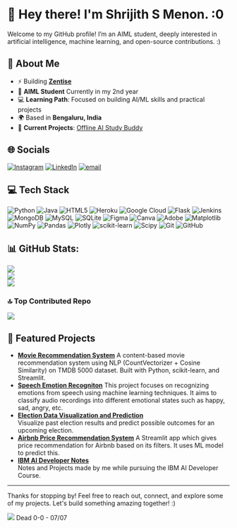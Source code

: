
# 👋 Hey there! I'm Shrijith S Menon. :0


Welcome to my GitHub profile! I’m an  AIML student, deeply interested in artificial intelligence, machine learning, and open-source contributions. :)
## 🌱 About Me
- ⚡ Building [**Zentise**](https://github.com/zentise)
- 🏫 **AIML Student** Currently in my 2nd year
- 💻 **Learning Path**: Focused on building AI/ML skills and practical projects
- 🌍 Based in **Bengaluru, India**
- 🚀 **Current Projects**: [Offline AI Study Buddy](https://github.com/Zentise/Offline-AI-Study-Buddy)

## 🌐 Socials
[![Instagram](https://img.shields.io/badge/Instagram-%23E4405F.svg?logo=Instagram&logoColor=white)](https://instagram.com/shr_jith) [![LinkedIn](https://img.shields.io/badge/LinkedIn-%230077B5.svg?logo=linkedin&logoColor=white)](https://linkedin.com/in/shrijithsm) [![email](https://img.shields.io/badge/Email-D14836?logo=gmail&logoColor=white)](mailto:shrijithsmenon@gmail.com) 

## 💻 Tech Stack
![Python](https://img.shields.io/badge/python-3670A0?style=for-the-badge&logo=python&logoColor=ffdd54) ![Java](https://img.shields.io/badge/java-%23ED8B00.svg?style=for-the-badge&logo=openjdk&logoColor=white) ![HTML5](https://img.shields.io/badge/html5-%23E34F26.svg?style=for-the-badge&logo=html5&logoColor=white) ![Heroku](https://img.shields.io/badge/heroku-%23430098.svg?style=for-the-badge&logo=heroku&logoColor=white) ![Google Cloud](https://img.shields.io/badge/GoogleCloud-%234285F4.svg?style=for-the-badge&logo=google-cloud&logoColor=white) ![Flask](https://img.shields.io/badge/flask-%23000.svg?style=for-the-badge&logo=flask&logoColor=white) ![Jenkins](https://img.shields.io/badge/jenkins-%232C5263.svg?style=for-the-badge&logo=jenkins&logoColor=white) ![MongoDB](https://img.shields.io/badge/MongoDB-%234ea94b.svg?style=for-the-badge&logo=mongodb&logoColor=white) ![MySQL](https://img.shields.io/badge/mysql-4479A1.svg?style=for-the-badge&logo=mysql&logoColor=white) ![SQLite](https://img.shields.io/badge/sqlite-%2307405e.svg?style=for-the-badge&logo=sqlite&logoColor=white) ![Figma](https://img.shields.io/badge/figma-%23F24E1E.svg?style=for-the-badge&logo=figma&logoColor=white) ![Canva](https://img.shields.io/badge/Canva-%2300C4CC.svg?style=for-the-badge&logo=Canva&logoColor=white) ![Adobe](https://img.shields.io/badge/adobe-%23FF0000.svg?style=for-the-badge&logo=adobe&logoColor=white) ![Matplotlib](https://img.shields.io/badge/Matplotlib-%23ffffff.svg?style=for-the-badge&logo=Matplotlib&logoColor=black) ![NumPy](https://img.shields.io/badge/numpy-%23013243.svg?style=for-the-badge&logo=numpy&logoColor=white) ![Pandas](https://img.shields.io/badge/pandas-%23150458.svg?style=for-the-badge&logo=pandas&logoColor=white) ![Plotly](https://img.shields.io/badge/Plotly-%233F4F75.svg?style=for-the-badge&logo=plotly&logoColor=white) ![scikit-learn](https://img.shields.io/badge/scikit--learn-%23F7931E.svg?style=for-the-badge&logo=scikit-learn&logoColor=white) ![Scipy](https://img.shields.io/badge/SciPy-%230C55A5.svg?style=for-the-badge&logo=scipy&logoColor=%white) ![Git](https://img.shields.io/badge/git-%23F05033.svg?style=for-the-badge&logo=git&logoColor=white) ![GitHub](https://img.shields.io/badge/github-%23121011.svg?style=for-the-badge&logo=github&logoColor=white)


## 📊 GitHub Stats:
![](https://github-readme-stats.vercel.app/api?username=shrijithsm&theme=blue_navy&hide_border=false&include_all_commits=false&count_private=false)<br/>
![](https://nirzak-streak-stats.vercel.app/?user=shrijithsm&theme=blue_navy&hide_border=false)<br/>
![](https://github-readme-stats.vercel.app/api/top-langs/?username=shrijithsm&theme=blue_navy&hide_border=false&include_all_commits=false&count_private=false&layout=compact)

### 🔝 Top Contributed Repo
![](https://github-contributor-stats.vercel.app/api?username=shrijithsm&limit=5&theme=dark&combine_all_yearly_contributions=true)

## 📌 Featured Projects
- **[Movie Recommendation System](https://github.com/Zentise/Movie-Recommendation-System)**
  A content-based movie recommendation system using NLP (CountVectorizer + Cosine Similarity) on TMDB 5000 dataset. Built with Python, scikit-learn, and Streamlit.
- **[Speech Emotion Recogniton](https://github.com/ShrijithSM/Speech-Emotion-Recognition)**
  This project focuses on recognizing emotions from speech using machine learning techniques. It aims to classify audio recordings into different emotional states such as happy, sad, angry, etc.
- **[Election Data Visualization and Prediction](https://github.com/coeusyk/election-prediction)**  
  Visualize past election results and predict possible outcomes for an upcoming election.
- **[Airbnb Price Recommendation System](https://github.com/ShrijithSM/Airbnb-Price-Recommendation-System)**
  A Streamlit app which gives price recommendation for Airbnb based on its filters. It uses ML model to predict this.
- **[IBM AI Developer Notes](https://github.com/ShrijithSM/IBM-AI-Developer-Notes)**  
   Notes and Projects made by me while pursuing the IBM AI Developer Course.
---

Thanks for stopping by! Feel free to reach out, connect, and explore some of my projects. Let's build something amazing together!
:)

[![](https://visitcount.itsvg.in/api?id=shrijithsm&icon=0&color=0)](https://visitcount.itsvg.in)
Dead 0-0 - 07/07
